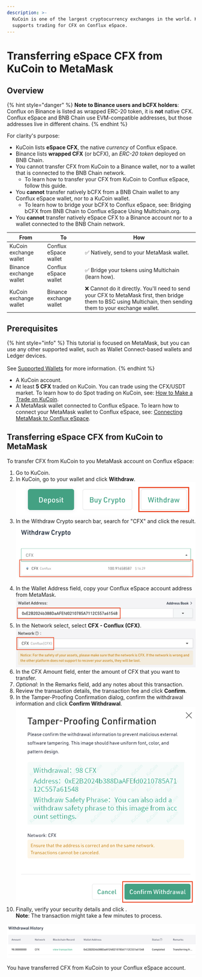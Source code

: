 ```yaml
---
description: >-
  KuCoin is one of the largest cryptocurrency exchanges in the world. KuCoin
  supports trading for CFX on Conflux eSpace.
---
```


# Transferring eSpace CFX from KuCoin to MetaMask

## Overview

{% hint style="danger" %}
**Note to Binance users and bCFX holders**: Conflux on Binance is listed as wrapped ERC-20 token, it is **not** native CFX. Conflux eSpace and BNB Chain use EVM-compatible addresses, but those addresses live in different chains.
{% endhint %}

For clarity's purpose:

* KuCoin lists **eSpace CFX**, the native _currency_ of Conflux eSpace.
* Binance lists **wrapped CFX** (or bCFX), an _ERC-20 token_ deployed on BNB Chain.
* You cannot transfer CFX from KuCoin to a Binance wallet, nor to a wallet that is connected to the BNB Chain network.
  * To learn how to transfer your CFX from KuCoin to Conflux eSpace, follow this guide.
* You **cannot** transfer natively bCFX from a BNB Chain wallet to any Conflux eSpace wallet, nor to a KuCoin wallet.
  * To learn how to bridge your bCFX to Conflux eSpace, see: Bridging bCFX from BNB Chain to Conflux eSpace Using Multichain.org.
* You **cannot** transfer natively eSpace CFX to a Binance account nor to a wallet connected to the BNB Chain network.

| From                    | To                      | How                                                                                                                                                           |
| ----------------------- | ----------------------- | ------------------------------------------------------------------------------------------------------------------------------------------------------------- |
| KuCoin exchange wallet  | Conflux eSpace wallet   | ✅ Natively, send to your MetaMask wallet.                                                                                                                     |
| Binance exchange wallet | Conflux eSpace wallet   | ✅ Bridge your tokens using Multichain (learn how).                                                                                                            |
| KuCoin exchange wallet  | Binance exchange wallet | ❌ Cannot do it directly. You'll need to send your CFX to MetaMask first, then bridge them to BSC using Multichain, then sending them to your exchange wallet. |

## Prerequisites

{% hint style="info" %}
This tutorial is focused on MetaMask, but you can use any other supported wallet, such as Wallet Connect-based wallets and Ledger devices. \
\
See [Supported Wallets](../../wallets/supported-wallets.md) for more information.
{% endhint %}

* A KuCoin account.
* At least **5 CFX** traded on KuCoin. You can trade using the CFX/USDT market. To learn how to do Spot trading on KuCoin, see: [How to Make a Trade on KuCoin](https://support.kucoin.plus/hc/en-us/sections/4403577442201-Spot-Trading).
* A MetaMask wallet connected to Conflux eSpace. To learn how to connect your MetaMask wallet to Conflux eSpace, see: [Connecting MetaMask to Conflux eSpace](../../getting-started/connecting-metamask-to-nucleon.md).

## Transferring eSpace CFX from KuCoin to MetaMask

To transfer CFX from KuCoin to you MetaMask account on Conflux eSpace:

1. Go to KuCoin.
2. In KuCoin, go to your wallet and click **Withdraw**.\
   ![](<../../.gitbook/assets/image (13).png>)
3. In the Withdraw Crypto search bar, search for "CFX" and click the result.\
   ![](<../../.gitbook/assets/image (21).png>)
4. In the Wallet Address field, copy your Conflux eSpace account address from MetaMask.\
   ![](<../../.gitbook/assets/image (7) (2).png>)
5. In the Network select, select **CFX - Conflux (CFX)**.\
   ![](<../../.gitbook/assets/image (2) (1).png>)
6. In the CFX Amount field, enter the amount of CFX that you want to transfer.
7. _Optional_: In the Remarks field, add any notes about this transaction.
8. Review the transaction details, the transaction fee and click **Confirm**.
9. In the Tamper-Proofing Confirmation dialog, confirm the withdrawal information and click **Confirm Withdrawal**.\
   ![](<../../.gitbook/assets/image (23).png>)
10. Finally, verify your security details and click .\
    **Note**: The transaction might take a few minutes to process.

![](<../../.gitbook/assets/image (22).png>)

You have transferred CFX from KuCoin to your Conflux eSpace account.
